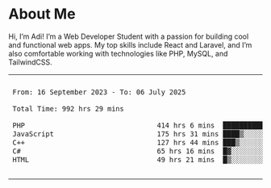<table border="0">
 <h1>About Me</h1>
 <p> Hi, I’m Adi! I’m a Web Developer Student with a passion for building cool and functional web apps. My top skills include React and Laravel, and I’m also comfortable working with technologies like PHP, MySQL, and TailwindCSS.


 <tr>
  <td>
  
 
 <!--START_SECTION:waka-->

```txt
From: 16 September 2023 - To: 06 July 2025

Total Time: 992 hrs 29 mins

PHP                                414 hrs 6 mins  ██████████▒░░░░░░░░░░░░░░   41.28 %
JavaScript                         175 hrs 31 mins ████▒░░░░░░░░░░░░░░░░░░░░   17.50 %
C++                                127 hrs 44 mins ███▒░░░░░░░░░░░░░░░░░░░░░   12.73 %
C#                                 65 hrs 16 mins  █▓░░░░░░░░░░░░░░░░░░░░░░░   06.51 %
HTML                               49 hrs 21 mins  █▒░░░░░░░░░░░░░░░░░░░░░░░   04.92 %
```

<!--END_SECTION:waka-->
  </td>
    <td>
   <div align="start">
        <a href="https://open.spotify.com/user/dxso20he52f5d4ti73duavf95">
        <img width="200px" src="https://spotify-github-profile.kittinanx.com/api/view.svg?uid=dxso20he52f5d4ti73duavf95&cover_image=true&theme=default&show_offline=false&background_color=121212&interchange=false" alt="Spotify Now Playing">
    </a>
</div> 

  </td>
 </tr>

</table>





